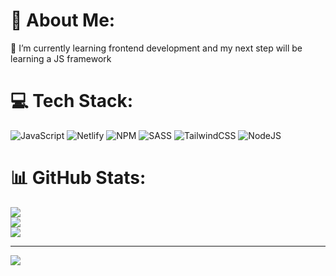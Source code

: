 # 💫 About Me:
🌱 I’m currently learning frontend development and my next step will be learning a JS framework<br>


# 💻 Tech Stack:
![JavaScript](https://img.shields.io/badge/javascript-%23323330.svg?style=for-the-badge&logo=javascript&logoColor=%23F7DF1E) ![Netlify](https://img.shields.io/badge/netlify-%23000000.svg?style=for-the-badge&logo=netlify&logoColor=#00C7B7) ![NPM](https://img.shields.io/badge/NPM-%23000000.svg?style=for-the-badge&logo=npm&logoColor=white) ![SASS](https://img.shields.io/badge/SASS-hotpink.svg?style=for-the-badge&logo=SASS&logoColor=white) ![TailwindCSS](https://img.shields.io/badge/tailwindcss-%2338B2AC.svg?style=for-the-badge&logo=tailwind-css&logoColor=white) ![NodeJS](https://img.shields.io/badge/node.js-6DA55F?style=for-the-badge&logo=node.js&logoColor=white)
# 📊 GitHub Stats:
![](https://github-readme-stats.vercel.app/api?username=llKryptonixll&theme=react&hide_border=false&include_all_commits=false&count_private=false)<br/>
![](https://github-readme-streak-stats.herokuapp.com/?user=llKryptonixll&theme=react&hide_border=false)<br/>
![](https://github-readme-stats.vercel.app/api/top-langs/?username=llKryptonixll&theme=react&hide_border=false&include_all_commits=false&count_private=false&layout=compact)

---
[![](https://visitcount.itsvg.in/api?id=llKryptonixll&icon=0&color=0)](https://visitcount.itsvg.in)

<!-- Proudly created with GPRM ( https://gprm.itsvg.in ) -->
